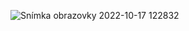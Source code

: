 ![Snímka obrazovky 2022-10-17 122832](https://user-images.githubusercontent.com/115989443/196157387-14de248e-cbc0-4efe-967e-82738887a404.jpg)
